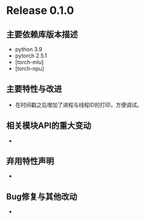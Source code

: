 # Release 0.1.0

## 主要依赖库版本描述
- python 3.9
- pytorch 2.5.1
- [torch-mlu]
- [torch-npu]

## 主要特性与改进
- 在时间戳之后增加了进程与线程ID的打印，方便调试。

## 相关模块API的重大变动
-

## 弃用特性声明
-

## Bug修复与其他改动
-
